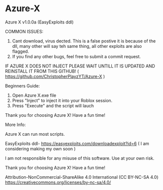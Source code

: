# Azure-X
Azure X v1.0.0a (EasyExploits ddl)


COMMON ISSUES:
1. Cant download, virus dected.
This is a false postive it is because of the dll, many other will say teh same thing, all other exploits are also flagged.
2. If you find any other bugs, feel free to submit a commit request.

IF AZURE X DOES NOT INJECT PLEASE WAIT UNTILL IT IS UPDATED AND REINSTALL IT FROM THIS GITHUB!   ( https://github.com/ChristopherPlayzYT/Azure-X )

Beginners Guide:
1. Open Azure X.exe file
2. Press "Inject" to inject it into your Roblox session.
3. Press "Execute" and the script will lauch

Thank you for choosing Azure X! Have a fun time!

More Info:

Azure X can run most scripts.

EasyExploits ddl- https://easyexploits.com/downloadexploit?id=6 ( I am considering making my own soon )


I am not responsible for any misuse of this software. Use at your own risk.

Thank you for choosing Azure X! Have a fun time!


Attribution-NonCommercial-ShareAlike 4.0 International (CC BY-NC-SA 4.0)
https://creativecommons.org/licenses/by-nc-sa/4.0/
